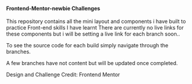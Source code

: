 #### Frontend-Mentor-newbie Challenges
This repository contains all the mini layout and components i have built to practice Front-end skills I have learnt
There are currently no live links for these components but i will be setting a live link for each branch soon..

To see the source code for each build simply navigate through the branches.

A few branches have not content but will be updated once completed.


Design and Challenge Credit: Frontend Mentor <a href='https://frontendmentor.io' target='_blank'></a>
